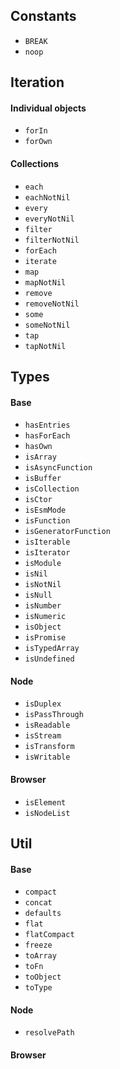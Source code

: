 ## Constants
* `BREAK`
* `noop`

## Iteration
#### Individual objects
* `forIn`
* `forOwn`
#### Collections
* `each`
* `eachNotNil`
* `every`
* `everyNotNil`
* `filter`
* `filterNotNil`
* `forEach`
* `iterate`
* `map`
* `mapNotNil`
* `remove`
* `removeNotNil`
* `some`
* `someNotNil`
* `tap`
* `tapNotNil`

## Types
#### Base
* `hasEntries`
* `hasForEach`
* `hasOwn`
* `isArray`
* `isAsyncFunction`
* `isBuffer`
* `isCollection`
* `isCtor`
* `isEsmMode`
* `isFunction`
* `isGeneratorFunction`
* `isIterable`
* `isIterator`
* `isModule`
* `isNil`
* `isNotNil`
* `isNull`
* `isNumber`
* `isNumeric`
* `isObject`
* `isPromise`
* `isTypedArray`
* `isUndefined`
#### Node
* `isDuplex`
* `isPassThrough`
* `isReadable`
* `isStream`
* `isTransform`
* `isWritable`
#### Browser
* `isElement`
* `isNodeList`

## Util
#### Base
* `compact`
* `concat`
* `defaults`
* `flat`
* `flatCompact`
* `freeze`
* `toArray`
* `toFn`
* `toObject`
* `toType`
#### Node
* `resolvePath`
#### Browser
